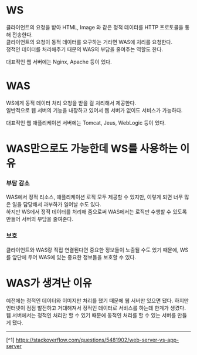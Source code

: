 # WS
클라이언트의 요청을 받아 HTML, Image 와 같은 정적 데이터를 HTTP 프로토콜을 통해 전송한다.<br>
클라이언트의 요청이 동적 데이터를 요구하는 거라면 WAS에 처리를 요청한다.<br>
정적인 데이터를 처리해주기 때문의 WAS의 부담을 줄여주는 역할도 한다.

대표적인 웹 서버에는 Nginx, Apache 등이 있다.

# WAS
WS에게 동적 데이터 처리 요청을 받을 걸 처리해서 제공한다.<br>
일반적으로 웹 서버의 기능을 내장하고 있어서 웹 서버가 없이도 서비스가 가능하다.

대표적인 웹 애플리케이션 서버에는 Tomcat, Jeus, WebLogic 등이 있다.

# WAS만으로도 가능한데 WS를 사용하는 이유
### 부담 감소
WAS에서 정적 리소스, 애플리케이션 로직 모두 제공할 수 있지만, 이렇게 되면 너무 많은 일을 담당해서 과부하가 일어날 수도 있다.<br> 
하지만 WS에서 정적 데이터를 처리해 줌으로써 WAS에서는 로직만 수행할 수 있도록 만들어 서버의 부담을 줄여준다.

### 보호
클라이언트와 WAS랑 직접 연결된다면 중요한 정보들이 노출될 수도 있기 때문에, WS를 앞단에 두어 WAS에 있는 중요한 정보들을 보호할 수 있다.

# WAS가 생겨난 이유
예전에는 정적인 데이터와 이미지만 처리를 했기 때문에 웹 서버만 있으면 됐다. 하지만 인터넷이 점점 발전하고 거대해져서 정적인 데이터로 서비스를 하는데 한계가 생겼다.
웹 서버에서는 정적인 처리만 할 수 있기 때문에 동적인 처리를 할 수 있는 서버를 만들게 됐다.

---

[^1] https://stackoverflow.com/questions/5481902/web-server-vs-app-server
